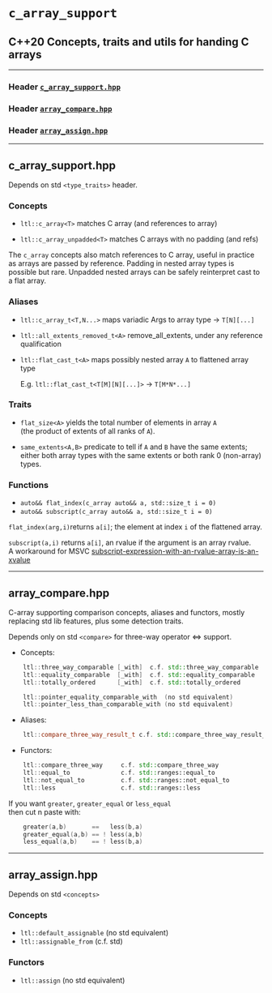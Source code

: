 # **`c_array_support`**

## C++20 Concepts, traits and utils for handing C arrays

------------

### Header [`c_array_support.hpp`](#c_array_supporthpp)

### Header [`array_compare.hpp`](#array_comparehpp)

### Header [`array_assign.hpp`](#c_array_assignhpp)

------------

## c_array_support.hpp

Depends on std `<type_traits>` header.

### Concepts

* `ltl::c_array<T>`          matches C array (and references to array)

* `ltl::c_array_unpadded<T>` matches C arrays with no padding (and refs)

The `c_array` concepts also match references to C array,
useful in practice as arrays are passed by reference.
Padding in nested array types is possible but rare. 
Unpadded nested arrays can be safely reinterpret cast to a flat array.

### Aliases

* `ltl::c_array_t<T,N...>` maps variadic Args to array type -> `T[N][...]`

* `ltl::all_extents_removed_t<A>` remove_all_extents, under any reference qualification

* `ltl::flat_cast_t<A>` maps possibly nested array `A` to flattened array type  
  
  E.g. `ltl::flat_cast_t<T[M][N][...]>` -> `T[M*N*...]`

### Traits

* `flat_size<A>` yields the total number of elements in array `A`  
 (the product of extents of all ranks of `A`).

* `same_extents<A,B>` predicate to tell if `A` and `B` have the same extents;  
either both array types with the same extents or both rank 0 (non-array) types.

### Functions

* `auto&& flat_index(c_array auto&& a, std::size_t i = 0)`
* `auto&& subscript(c_array auto&& a, std::size_t i = 0)`

`flat_index(arg,i)`returns `a[i]`;
 the element at index `i` of the flattened array.

`subscript(a,i)` returns `a[i]`, an rvalue if the argument is an array rvalue.  
A workaround for MSVC [subscript-expression-with-an-rvalue-array-is-an-xvalue](https://developercommunity.visualstudio.com/t/subscript-expression-with-an-rvalue-array-is-an-xv/1317259)

------------

## array_compare.hpp

C-array supporting comparison concepts, aliases and functors,
mostly replacing std lib features, plus some detection traits.

   Depends only on std `<compare>` for three-way operator <=> support.

* Concepts:

```C++
    ltl::three_way_comparable [_with]  c.f. std::three_way_comparable
    ltl::equality_comparable  [_with]  c.f. std::equality_comparable
    ltl::totally_ordered      [_with]  c.f. std::totally_ordered

    ltl::pointer_equality_comparable_with  (no std equivalent)
    ltl::pointer_less_than_comparable_with (no std equivalent)
```

* Aliases:

```C++
    ltl::compare_three_way_result_t c.f. std::compare_three_way_result_t
```

* Functors:

```C++
    ltl::compare_three_way     c.f. std::compare_three_way
    ltl::equal_to              c.f. std::ranges::equal_to
    ltl::not_equal_to          c.f. std::ranges::not_equal_to
    ltl::less                  c.f. std::ranges::less
```

If you want `greater`, `greater_equal` or `less_equal`  
then cut n paste with:  

```C++
    greater(a,b)       ==   less(b,a)
    greater_equal(a,b) == ! less(a,b)
    less_equal(a,b)    == ! less(b,a)
```

------------

## array_assign.hpp

Depends on std `<concepts>`

### Concepts

* `ltl::default_assignable` (no std equivalent)
* `ltl::assignable_from` (c.f. std)

### Functors

* `ltl::assign` (no std equivalent)
